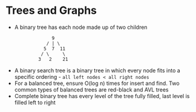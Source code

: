 # Trees and Graphs

* A binary tree has each node made up of two children

```
                 9
               / | \
              5  7  11
             / \     \
            3   2    21
```

* A binary search tree is a binary tree in which every node fits into a specific
  ordering - `all left nodes < all right nodes`
* For a balanced tree, ensure O(log n) times for insert and find. Two common types of balanced trees are red-black and
  AVL trees
* Complete binary tree has every level of the tree fully filled, last level is filled left to right